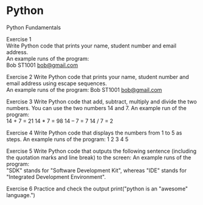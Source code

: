 # Python

Python Fundamentals

Exercise 1  
Write Python code that prints your name, student number and email address.  
An example runs of the program:  
Bob 
ST1001 
bob@gmail.com 

Exercise 2 
Write Python code that prints your name, student number and email address using escape sequences.     
An example runs of the program: 
Bob 
ST1001 
bob@gmail.com 

Exercise 3 
Write Python code that add, subtract, multiply and divide the two numbers. You can use the two numbers 14 and 7.  An example run of the program:  
14 + 7 = 21 
14 * 7 = 98 
14 – 7 = 7 
14 / 7 = 2 

Exercise 4
Write Python code that displays the numbers from 1 to 5 as steps. 
An example runs of the program: 
1 
2 
3 
4 
5 

Exercise 5
Write Python code that outputs the following sentence (including the quotation marks and line break) to the screen: 
An example runs of the program:  
"SDK" stands for "Software Development Kit", whereas 
"IDE" stands for "Integrated Development Environment". 

Exercise 6
Practice and check the output
print("python is an \"awesome\" language.")
